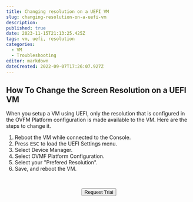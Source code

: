 ```yaml
---
title: Changing resolution on a UEFI VM
slug: changing-resolution-on-a-uefi-vm
description: 
published: true
date: 2023-11-15T21:13:25.425Z
tags: vm, uefi, resolution
categories:
  - VM
  - Troubleshooting
editor: markdown
dateCreated: 2022-09-07T17:26:07.927Z
---
```


## How To Change the Screen Resolution on a UEFI VM

When you setup a VM using UEFI, only the resolution that is configured in the OVFM Platform configuration is made available to the VM. Here are the steps to change it.

1. Reboot the VM while connected to the Console.
1. Press <kbd>ESC</kbd> to load the UEFI Settings menu.
1. Select Device Manager.
1. Select OVMF Platform Configuration.
1. Select your "Prefered Resolution".
1. Save, and reboot the VM.
<br>
<div style="text-align: center">
  
<a href="https://www.verge.io/test-drive" target="_blank"><button class="button-orange">Request Trial</button></a>
</div>